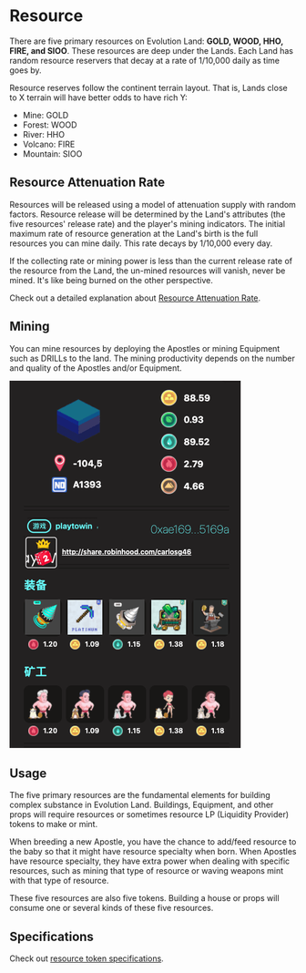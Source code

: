 # Resource

There are five primary resources on Evolution Land: **GOLD, WOOD, HHO, FIRE, and SIOO**.  These resources are deep under the Lands.  Each Land has random resource reservers that decay at a rate of 1/10,000 daily as time goes by.

Resource reserves follow the continent terrain layout. That is, Lands close to X terrain will have better odds to have rich Y:

- Mine: GOLD
- Forest: WOOD
- River: HHO
- Volcano: FIRE
- Mountain: SIOO

## Resource Attenuation Rate

Resources will be released using a model of attenuation supply with random factors. Resource release will be determined by the Land's attributes (the five resources' release rate) and the player's mining indicators. The initial maximum rate of resource generation at the Land's birth is the full resources you can mine daily. This rate decays by 1/10,000 every day. 

If the collecting rate or mining power is less than the current release rate of the resource from the Land, the un-mined resources will vanish, never be mined. It's like being burned on the other perspective.

Check out a detailed explanation about [Resource Attenuation Rate](attenuation.md).


## Mining

You can mine resources by deploying the Apostles or mining Equipment such as DRILLs to the land.  The mining productivity depends on the number and quality of the Apostles and/or Equipment.

![Mining with Gears](../../.gitbook/assets/mining-gear.png)

## Usage

The five primary resources are the fundamental elements for building complex substance in Evolution Land. Buildings, Equipment, and other props will require resources or sometimes resource LP (Liquidity Provider) tokens to make or mint.

When breeding a new Apostle, you have the chance to add/feed resource to the baby so that it might have resource specialty when born. When Apostles have resource specialty, they have extra power when dealing with specific resources, such as mining that type of resource or waving weapons mint with that type of resource.

These five resources are also five tokens. Building a house or props will consume one or several kinds of these five resources. 

## Specifications

Check out [resource token specifications](/getting-started/tokens/resource.md).